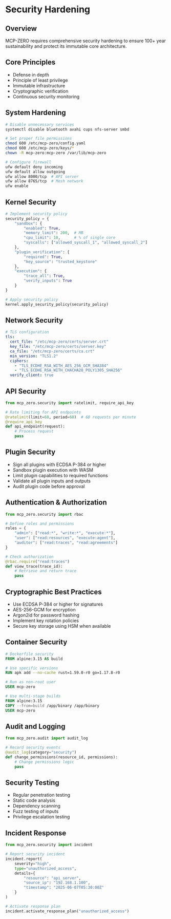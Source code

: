 # Security Hardening

## Overview

MCP-ZERO requires comprehensive security hardening to ensure 100+ year sustainability and protect its immutable core architecture.

## Core Principles

- Defense in depth
- Principle of least privilege
- Immutable infrastructure
- Cryptographic verification
- Continuous security monitoring

## System Hardening

```bash
# Disable unnecessary services
systemctl disable bluetooth avahi cups nfs-server smbd

# Set proper file permissions
chmod 600 /etc/mcp-zero/config.yaml
chmod 600 /etc/mcp-zero/keys/*
chown -R mcp-zero:mcp-zero /var/lib/mcp-zero

# Configure firewall
ufw default deny incoming
ufw default allow outgoing
ufw allow 8000/tcp  # API server
ufw allow 8765/tcp  # Mesh network
ufw enable
```

## Kernel Security

```python
# Implement security policy
security_policy = {
    "sandbox": {
        "enabled": True,
        "memory_limit": 200,  # MB
        "cpu_limit": 10,      # % of single core
        "syscalls": ["allowed_syscall_1", "allowed_syscall_2"]
    },
    "plugin_verification": {
        "required": True,
        "key_source": "trusted_keystore"
    },
    "execution": {
        "trace_all": True,
        "verify_inputs": True
    }
}

# Apply security policy
kernel.apply_security_policy(security_policy)
```

## Network Security

```yaml
# TLS configuration
tls:
  cert_file: "/etc/mcp-zero/certs/server.crt"
  key_file: "/etc/mcp-zero/certs/server.key"
  ca_file: "/etc/mcp-zero/certs/ca.crt"
  min_version: "TLS1.2"
  ciphers:
    - "TLS_ECDHE_RSA_WITH_AES_256_GCM_SHA384"
    - "TLS_ECDHE_RSA_WITH_CHACHA20_POLY1305_SHA256"
  verify_client: true
```

## API Security

```python
from mcp_zero.security import ratelimit, require_api_key

# Rate limiting for API endpoints
@ratelimit(limit=60, period=60)  # 60 requests per minute
@require_api_key
def api_endpoint(request):
    # Process request
    pass
```

## Plugin Security

- Sign all plugins with ECDSA P-384 or higher
- Sandbox plugin execution with WASM
- Limit plugin capabilities to required functions
- Validate all plugin inputs and outputs
- Audit plugin code before approval

## Authentication & Authorization

```python
from mcp_zero.security import rbac

# Define roles and permissions
roles = {
    "admin": ["read:*", "write:*", "execute:*"],
    "user": ["read:resources", "execute:agent"],
    "auditor": ["read:traces", "read:agreements"]
}

# Check authorization
@rbac.require("read:traces")
def view_trace(trace_id):
    # Retrieve and return trace
    pass
```

## Cryptographic Best Practices

- Use ECDSA P-384 or higher for signatures
- AES-256-GCM for encryption
- Argon2id for password hashing
- Implement key rotation policies
- Secure key storage using HSM when available

## Container Security

```dockerfile
# Dockerfile security
FROM alpine:3.15 AS build

# Use specific versions
RUN apk add --no-cache rust=1.59.0-r0 go=1.17.8-r0

# Run as non-root user
USER mcp-zero

# Use multi-stage builds
FROM alpine:3.15
COPY --from=build /app/binary /app/binary
USER mcp-zero
```

## Audit and Logging

```python
from mcp_zero.audit import audit_log

# Record security events
@audit_log(category="security")
def change_permissions(resource_id, permissions):
    # Change permissions logic
    pass
```

## Security Testing

- Regular penetration testing
- Static code analysis
- Dependency scanning
- Fuzz testing of inputs
- Privilege escalation testing

## Incident Response

```python
from mcp_zero.security import incident

# Report security incident
incident.report(
    severity="high",
    type="unauthorized_access",
    details={
        "resource": "api_server",
        "source_ip": "192.168.1.100",
        "timestamp": "2025-06-07T05:30:00Z"
    }
)

# Activate response plan
incident.activate_response_plan("unauthorized_access")
```
